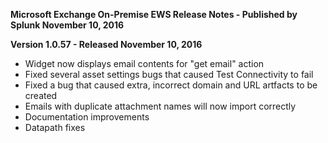 **Microsoft Exchange On-Premise EWS Release Notes - Published by Splunk November 10, 2016**


**Version 1.0.57 - Released November 10, 2016**

* Widget now displays email contents for "get email" action
* Fixed several asset settings bugs that caused Test Connectivity to fail
* Fixed a bug that caused extra, incorrect domain and URL artfacts to be created
* Emails with duplicate attachment names will now import correctly
* Documentation improvements
* Datapath fixes
